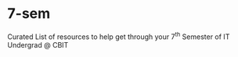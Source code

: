 # 7-sem

Curated List of resources to help get through your 7<sup>th</sup> Semester of IT Undergrad @ CBIT
